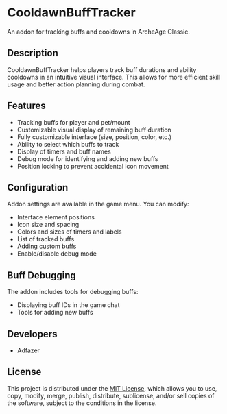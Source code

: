 # CooldawnBuffTracker

An addon for tracking buffs and cooldowns in ArcheAge Classic.

## Description

CooldawnBuffTracker helps players track buff durations and ability cooldowns in an intuitive visual interface. This allows for more efficient skill usage and better action planning during combat.

## Features

- Tracking buffs for player and pet/mount
- Customizable visual display of remaining buff duration
- Fully customizable interface (size, position, color, etc.)
- Ability to select which buffs to track
- Display of timers and buff names
- Debug mode for identifying and adding new buffs
- Position locking to prevent accidental icon movement

## Configuration

Addon settings are available in the game menu. You can modify:
- Interface element positions
- Icon size and spacing
- Colors and sizes of timers and labels
- List of tracked buffs
- Adding custom buffs
- Enable/disable debug mode

## Buff Debugging

The addon includes tools for debugging buffs:
- Displaying buff IDs in the game chat
- Tools for adding new buffs

## Developers

- Adfazer

## License

This project is distributed under the [MIT License](LICENSE), which allows you to use, copy, modify, merge, publish, distribute, sublicense, and/or sell copies of the software, subject to the conditions in the license. 